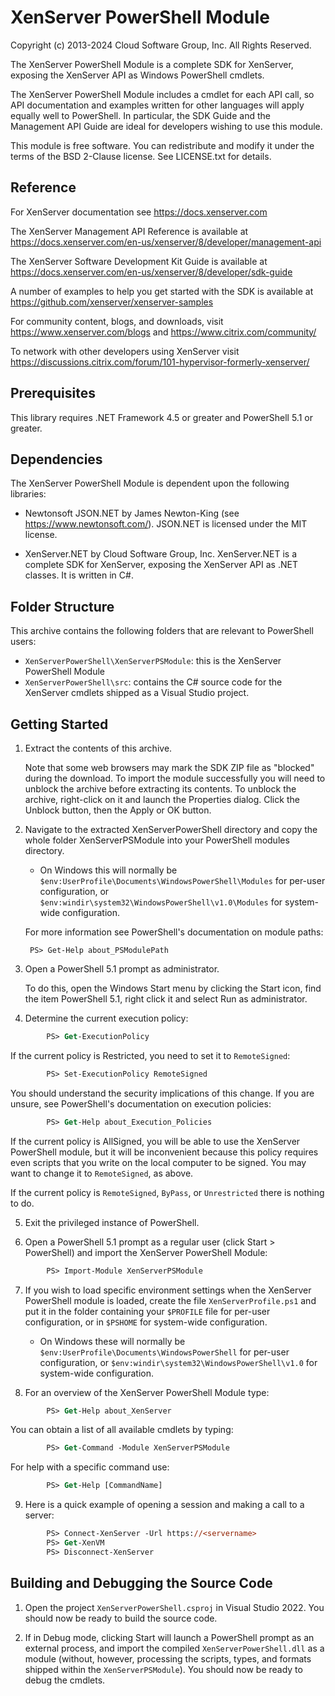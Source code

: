 # XenServer PowerShell Module

Copyright (c) 2013-2024 Cloud Software Group, Inc. All Rights Reserved.

The XenServer PowerShell Module is a complete SDK for XenServer,
exposing the XenServer API as Windows PowerShell cmdlets.

The XenServer PowerShell Module includes a cmdlet for each API call,
so API documentation and examples written for other languages will apply equally
well to PowerShell. In particular, the SDK Guide and the Management API Guide
are ideal for developers wishing to use this module.

This module is free software. You can redistribute and modify it under the
terms of the BSD 2-Clause license. See LICENSE.txt for details.

## Reference

For XenServer documentation see <https://docs.xenserver.com>

The XenServer Management API Reference is available at
<https://docs.xenserver.com/en-us/xenserver/8/developer/management-api>

The XenServer Software Development Kit Guide is available at
<https://docs.xenserver.com/en-us/xenserver/8/developer/sdk-guide>

A number of examples to help you get started with the SDK is available at
<https://github.com/xenserver/xenserver-samples>

For community content, blogs, and downloads, visit
<https://www.xenserver.com/blogs> and <https://www.citrix.com/community/>

To network with other developers using XenServer visit
<https://discussions.citrix.com/forum/101-hypervisor-formerly-xenserver/>

## Prerequisites

This library requires .NET Framework 4.5 or greater and PowerShell 5.1 or greater.

## Dependencies

The XenServer PowerShell Module is dependent upon the following libraries:

- Newtonsoft JSON.NET by James Newton-King (see <https://www.newtonsoft.com/>).
  JSON.NET is licensed under the MIT license.

- XenServer.NET by Cloud Software Group, Inc.
  XenServer.NET is a complete SDK for XenServer, exposing the XenServer
  API as .NET classes. It is written in C#.

## Folder Structure

This archive contains the following folders that are relevant to PowerShell users:

- `XenServerPowerShell\XenServerPSModule`: this is the XenServer PowerShell
  Module
- `XenServerPowerShell\src`: contains the C# source code for the XenServer
  cmdlets shipped as a Visual Studio project.

## Getting Started

1. Extract the contents of this archive.

    Note that some web browsers may mark the SDK ZIP file as "blocked" during
    the download. To import the module successfully you will need to unblock the
    archive before extracting its contents. To unblock the archive, right-click
    on it and launch the Properties dialog. Click the Unblock button, then the
    Apply or OK button.

2. Navigate to the extracted XenServerPowerShell directory and copy the whole
    folder XenServerPSModule into your PowerShell modules directory.

    - On Windows this will normally be `$env:UserProfile\Documents\WindowsPowerShell\Modules`
    for per-user configuration, or `$env:windir\system32\WindowsPowerShell\v1.0\Modules` for
    system-wide configuration.

    For more information see PowerShell's documentation on module paths:

        PS> Get-Help about_PSModulePath

3. Open a PowerShell 5.1 prompt as administrator.

    To do this, open the Windows Start menu by clicking the Start icon, find
    the item PowerShell 5.1, right click it and select Run as administrator.

4. Determine the current execution policy:

```ps
        PS> Get-ExecutionPolicy
```

  If the current policy is Restricted, you need to set it to `RemoteSigned`:

```ps
        PS> Set-ExecutionPolicy RemoteSigned
```

  You should understand the security implications of this change. If you are
  unsure, see PowerShell's documentation on execution policies:

```ps
        PS> Get-Help about_Execution_Policies
```

  If the current policy is AllSigned, you will be able to use the XenServer
  PowerShell module, but it will be inconvenient because this policy requires
  even scripts that you write on the local computer to be signed. You may want
  to change it to `RemoteSigned`, as above.

  If the current policy is `RemoteSigned`, `ByPass`, or `Unrestricted` there is
  nothing to do.

5. Exit the privileged instance of PowerShell.

6. Open a PowerShell 5.1 prompt as a regular user (click Start > PowerShell)
    and import the XenServer PowerShell Module:

```ps
        PS> Import-Module XenServerPSModule
```

7. If you wish to load specific environment settings when the XenServer
    PowerShell module is loaded, create the file `XenServerProfile.ps1` and put it
    in the folder containing your `$PROFILE` file for per-user configuration, or
    in `$PSHOME` for system-wide configuration.

    - On Windows these will normally be `$env:UserProfile\Documents\WindowsPowerShell`
    for per-user configuration, or `$env:windir\system32\WindowsPowerShell\v1.0` for
    system-wide configuration.

8. For an overview of the XenServer PowerShell Module type:

```ps
        PS> Get-Help about_XenServer
```

   You can obtain a list of all available cmdlets by typing:

```ps
        PS> Get-Command -Module XenServerPSModule
```

   For help with a specific command use:

```ps
        PS> Get-Help [CommandName]
```

9. Here is a quick example of opening a session and making a call to a server:

```ps
        PS> Connect-XenServer -Url https://<servername>
        PS> Get-XenVM
        PS> Disconnect-XenServer
```

## Building and Debugging the Source Code

1. Open the project `XenServerPowerShell.csproj` in Visual Studio 2022. You should
   now be ready to build the source code.

2. If in Debug mode, clicking Start will launch a PowerShell prompt as an
   external process, and import the compiled `XenServerPowerShell.dll` as a module
   (without, however, processing the scripts, types, and formats shipped within
   the `XenServerPSModule`). You should now be ready to debug the cmdlets.

